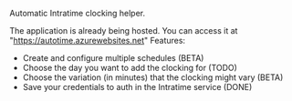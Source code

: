 Automatic Intratime clocking helper.

The application is already being hosted. You can access it at "https://autotime.azurewebsites.net"
Features:

- Create and configure multiple schedules (BETA)
- Choose the day you want to add the clocking for (TODO)
- Choose the variation (in minutes) that the clocking might vary (BETA)
- Save your credentials to auth in the Intratime service (DONE)
